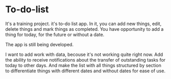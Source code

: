 # To-do-list
It's a training project. it's to-do list app. In it, you can add new things, edit, delete things and mark things as completed. You have opportunity to add a thing for today, for the future or without a date.

The app is still being developed.

I want to add work with data, becouse it's not working quite right now. Add the ability to receive notifications about the transfer of outstanding tasks for today to other days. And make the list with all things structured by section to differentiate things with different dates and without dates for ease of use. 
